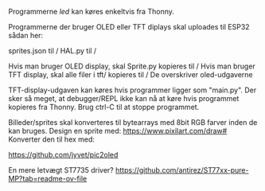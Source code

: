 Programmerne *led* kan køres enkeltvis fra Thonny.

Programmerne der bruger OLED eller TFT diplays skal uploades til ESP32 sådan her:
    
sprites.json til /
HAL.py til /

Hvis man bruger OLED display, skal Sprite.py kopieres til /
Hvis man bruger TFT display, skal alle filer i tft/ kopieres til /  De overskriver oled-udgaverne

TFT-display-udgaven kan køres hvis programmer ligger som "main.py".  Der sker så meget, at
debugger/REPL ikke kan nå at køre hvis programmet kopieres fra Thonny. Brug ctrl-C til at stoppe programmet.


Billeder/sprites skal konverteres til bytearrays med 8bit RGB farver inden de kan bruges.
Design en sprite med: https://www.pixilart.com/draw#
Konverter den til hex med:

https://github.com/jyvet/pic2oled

En mere letvægt ST7735 driver?
  https://github.com/antirez/ST77xx-pure-MP?tab=readme-ov-file
